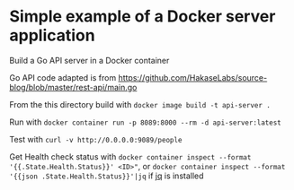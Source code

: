 # Simple example of a Docker server application

Build a Go API server in a Docker container

Go API code adapted is from https://github.com/HakaseLabs/source-blog/blob/master/rest-api/main.go

From the this directory build with `docker image build -t api-server .`

Run with `docker container run -p 8089:8000 --rm -d api-server:latest`

Test with `curl -v http://0.0.0.0:9089/people`

Get Health check status with `docker container inspect --format '{{.State.Health.Status}}' <ID>"`,
or `docker container inspect --format '{{json .State.Health.Status}}'|jq`
if [jq](https://stedolan.github.io/jq/) is installed

